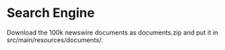 # Search Engine

Download the 100k newswire documents as documents.zip and put it in src/main/resources/documents/.
